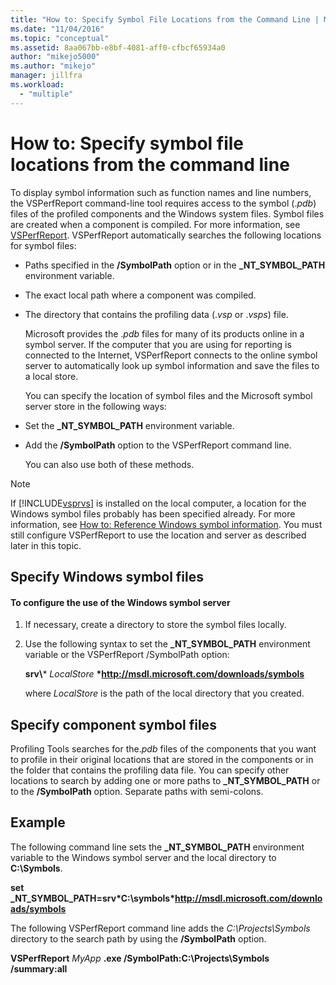 ```yaml
---
title: "How to: Specify Symbol File Locations from the Command Line | Microsoft Docs"
ms.date: "11/04/2016"
ms.topic: "conceptual"
ms.assetid: 8aa067bb-e8bf-4081-aff0-cfbcf65934a0
author: "mikejo5000"
ms.author: "mikejo"
manager: jillfra
ms.workload:
  - "multiple"
---
```

# How to: Specify symbol file locations from the command line
To display symbol information such as function names and line numbers, the VSPerfReport command-line tool requires access to the symbol (.*pdb*) files of the profiled components and the Windows system files. Symbol files are created when a component is compiled. For more information, see [VSPerfReport](../profiling/vsperfreport.md). VSPerfReport automatically searches the following locations for symbol files:

- Paths specified in the **/SymbolPath** option or in the **_NT_SYMBOL_PATH** environment variable.

- The exact local path where a component was compiled.

- The directory that contains the profiling data (.*vsp* or .*vsps*) file.

  Microsoft provides the .*pdb* files for many of its products online in a symbol server. If the computer that you are using for reporting is connected to the Internet, VSPerfReport connects to the online symbol server to automatically look up symbol information and save the files to a local store.

  You can specify the location of symbol files and the Microsoft symbol server store in the following ways:

- Set the **_NT_SYMBOL_PATH** environment variable.

- Add the **/SymbolPath** option to the VSPerfReport command line.

  You can also use both of these methods.

> [!NOTE]
> If [!INCLUDE[vsprvs](../code-quality/includes/vsprvs_md.md)] is installed on the local computer, a location for the Windows symbol files probably has been specified already. For more information, see [How to: Reference Windows symbol information](../profiling/how-to-reference-windows-symbol-information.md). You must still configure VSPerfReport to use the location and server as described later in this topic.

## Specify Windows symbol files

#### To configure the use of the Windows symbol server

1. If necessary, create a directory to store the symbol files locally.

2. Use the following syntax to set the **_NT_SYMBOL_PATH** environment variable or the VSPerfReport /SymbolPath option:

    **srv\\*** *LocalStore* **\*http://msdl.microsoft.com/downloads/symbols**

    where *LocalStore* is the path of the local directory that you created.

## Specify component symbol files
 Profiling Tools searches for the.*pdb* files of the components that you want to profile in their original locations that are stored in the components or in the folder that contains the profiling data file. You can specify other locations to search by adding one or more paths to **_NT_SYMBOL_PATH** or to the **/SymbolPath** option. Separate paths with semi-colons.

## Example
 The following command line sets the **_NT_SYMBOL_PATH** environment variable to the Windows symbol server and the local directory to **C:\Symbols**.

 **set  _NT_SYMBOL_PATH=srv\*C:\symbols\*http://msdl.microsoft.com/downloads/symbols**

 The following VSPerfReport command line adds the *C:\Projects\Symbols* directory to the search path by using the **/SymbolPath** option.

 **VSPerfReport**  *MyApp* **.exe /SymbolPath:C:\Projects\Symbols /summary:all**